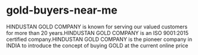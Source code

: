 # gold-buyers-near-me
HINDUSTAN GOLD COMPANY is known for serving our valued customers for more than 20 years.HINDUSTAN GOLD COMPANY is an ISO 9001:2015 certified company.HINDUSTAN GOLD COMPANY is the pioneer company in INDIA to introduce the concept of buying GOLD at the current online price
